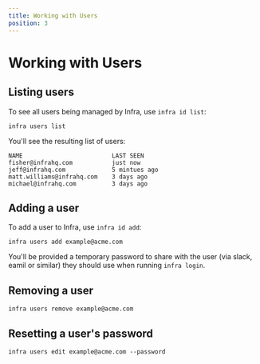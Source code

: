 ```yaml
---
title: Working with Users
position: 3
---
```


# Working with Users

## Listing users

To see all users being managed by Infra, use `infra id list`:

```
infra users list
```

You'll see the resulting list of users:

```
NAME                         LAST SEEN
fisher@infrahq.com           just now
jeff@infrahq.com             5 mintues ago
matt.williams@infrahq.com    3 days ago
michael@infrahq.com          3 days ago
```

## Adding a user

To add a user to Infra, use `infra id add`:

```
infra users add example@acme.com
```

You'll be provided a temporary password to share with the user (via slack, eamil or similar) they should use when running `infra login`.

## Removing a user

```
infra users remove example@acme.com
```

## Resetting a user's password

```
infra users edit example@acme.com --password
```
